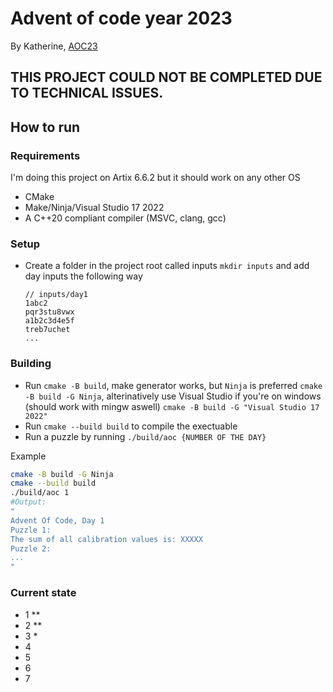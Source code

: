 # Advent of code year 2023
By Katherine, [AOC23](https://adventofcode.com/2023)

## THIS PROJECT COULD NOT BE COMPLETED DUE TO TECHNICAL ISSUES.

## How to run

### Requirements

I'm doing this project on Artix 6.6.2 but it should work on any other OS
- CMake
- Make/Ninja/Visual Studio 17 2022
- A C++20 compliant compiler (MSVC, clang, gcc)

### Setup

- Create a folder in the project root called inputs `mkdir inputs` and add day inputs the following way

    ```
    // inputs/day1
    1abc2
    pqr3stu8vwx
    a1b2c3d4e5f
    treb7uchet
    ...
    ```

### Building

- Run `cmake -B build`, make generator works, but `Ninja` is preferred `cmake -B build -G Ninja`, alterinatively use Visual Studio if you're on windows (should work with mingw aswell) `cmake -B build -G "Visual Studio 17 2022"`
- Run `cmake --build build` to compile the exectuable
- Run a puzzle by running `./build/aoc {NUMBER OF THE DAY}`

Example

```sh
cmake -B build -G Ninja
cmake --build build
./build/aoc 1
#Output:
"
Advent Of Code, Day 1
Puzzle 1:
The sum of all calibration values is: XXXXX
Puzzle 2:
...
"
```

### Current state

- 1 **
- 2 **
- 3 *
- 4
- 5
- 6
- 7
